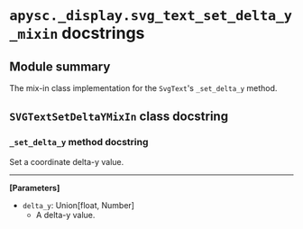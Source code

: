 # `apysc._display.svg_text_set_delta_y_mixin` docstrings

## Module summary

The mix-in class implementation for the `SvgText`'s `_set_delta_y` method.

## `SVGTextSetDeltaYMixIn` class docstring

### `_set_delta_y` method docstring

Set a coordinate delta-y value.<hr>

**[Parameters]**

- `delta_y`: Union[float, Number]
  - A delta-y value.